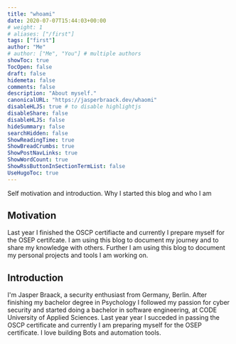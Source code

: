 ```yaml
---
title: "whoami"
date: 2020-07-07T15:44:03+00:00
# weight: 1
# aliases: ["/first"]
tags: ["first"]
author: "Me"
# author: ["Me", "You"] # multiple authors
showToc: true
TocOpen: false
draft: false
hidemeta: false
comments: false
description: "About myself."
canonicalURL: "https://jasperbraack.dev/whaomi"
disableHLJS: true # to disable highlightjs
disableShare: false
disableHLJS: false
hideSummary: false
searchHidden: false
ShowReadingTime: true
ShowBreadCrumbs: true
ShowPostNavLinks: true
ShowWordCount: true
ShowRssButtonInSectionTermList: false
UseHugoToc: true
---
```


Self motivation and introduction. Why I started this blog and who I am

<!--more-->

## Motivation

Last year I finished the OSCP certifiacte and currently I prepare myself for the OSEP certifcate. I am using this blog to document my journey and to share my knowledge with others. Further I am using this blog to document my personal projects and tools I am working on.

## Introduction

I'm Jasper Braack, a security enthusiast from Germany, Berlin. After finishing my bachelor degree in Psychology I followed my passion for cyber security and started doing a bachelor in software engineering, at CODE University of Applied Sciences. Last year year I succeded in passing the OSCP certificate and currently I am preparing myself for the OSEP certificate. I love building Bots and automation tools.
